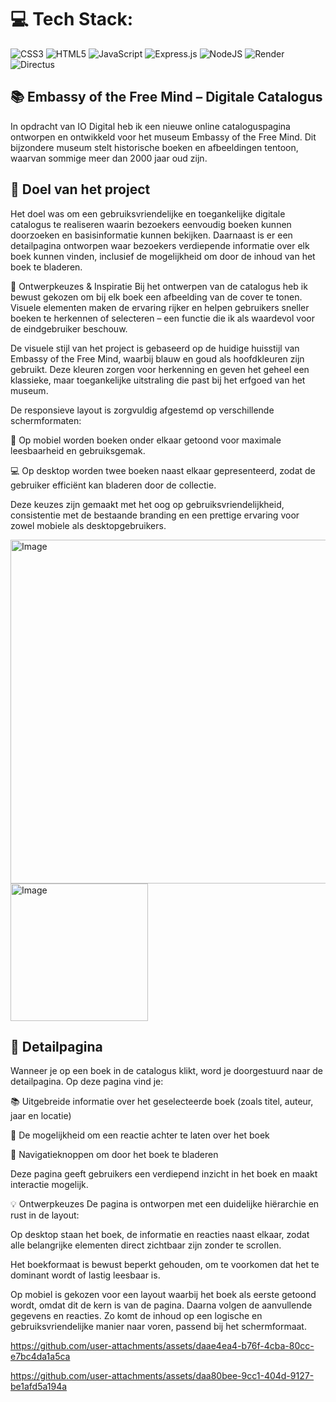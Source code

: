 
# 💻 Tech Stack:
![CSS3](https://img.shields.io/badge/css3-%231572B6.svg?style=for-the-badge&logo=css3&logoColor=white) ![HTML5](https://img.shields.io/badge/html5-%23E34F26.svg?style=for-the-badge&logo=html5&logoColor=white) ![JavaScript](https://img.shields.io/badge/javascript-%23323330.svg?style=for-the-badge&logo=javascript&logoColor=%23F7DF1E) ![Express.js](https://img.shields.io/badge/express.js-%23404d59.svg?style=for-the-badge&logo=express&logoColor=%2361DAFB) ![NodeJS](https://img.shields.io/badge/node.js-6DA55F?style=for-the-badge&logo=node.js&logoColor=white) ![Render](https://img.shields.io/badge/Render-%46E3B7.svg?style=for-the-badge&logo=render&logoColor=white) ![Directus](https://img.shields.io/badge/directus-%2364f.svg?style=for-the-badge&logo=directus&logoColor=white)

## 📚 Embassy of the Free Mind – Digitale Catalogus
In opdracht van IO Digital heb ik een nieuwe online cataloguspagina ontworpen en ontwikkeld voor het museum Embassy of the Free Mind. Dit bijzondere museum stelt historische boeken en afbeeldingen tentoon, waarvan sommige meer dan 2000 jaar oud zijn.

## 🎯 Doel van het project
Het doel was om een gebruiksvriendelijke en toegankelijke digitale catalogus te realiseren waarin bezoekers eenvoudig boeken kunnen doorzoeken en basisinformatie kunnen bekijken. Daarnaast is er een detailpagina ontworpen waar bezoekers verdiepende informatie over elk boek kunnen vinden, inclusief de mogelijkheid om door de inhoud van het boek te bladeren.

🧠 Ontwerpkeuzes & Inspiratie
Bij het ontwerpen van de catalogus heb ik bewust gekozen om bij elk boek een afbeelding van de cover te tonen. Visuele elementen maken de ervaring rijker en helpen gebruikers sneller boeken te herkennen of selecteren – een functie die ik als waardevol voor de eindgebruiker beschouw.

De visuele stijl van het project is gebaseerd op de huidige huisstijl van Embassy of the Free Mind, waarbij blauw en goud als hoofdkleuren zijn gebruikt. Deze kleuren zorgen voor herkenning en geven het geheel een klassieke, maar toegankelijke uitstraling die past bij het erfgoed van het museum.

De responsieve layout is zorgvuldig afgestemd op verschillende schermformaten:

📱 Op mobiel worden boeken onder elkaar getoond voor maximale leesbaarheid en gebruiksgemak.

💻 Op desktop worden twee boeken naast elkaar gepresenteerd, zodat de gebruiker efficiënt kan bladeren door de collectie.

Deze keuzes zijn gemaakt met het oog op gebruiksvriendelijkheid, consistentie met de bestaande branding en een prettige ervaring voor zowel mobiele als desktopgebruikers.

<img width="550" alt="Image" src="https://github.com/user-attachments/assets/a4b1f8a0-ae6b-455f-b250-1e85a2ccaa2a"/>

<img width="220" alt="Image" src="https://github.com/user-attachments/assets/1d277faa-f180-4086-a1c6-ff17ddab2a55"/>

## 📖 Detailpagina
Wanneer je op een boek in de catalogus klikt, word je doorgestuurd naar de detailpagina.
Op deze pagina vind je:

📚 Uitgebreide informatie over het geselecteerde boek (zoals titel, auteur, jaar en locatie)

💬 De mogelijkheid om een reactie achter te laten over het boek

🔄 Navigatieknoppen om door het boek te bladeren

Deze pagina geeft gebruikers een verdiepend inzicht in het boek en maakt interactie mogelijk.

💡 Ontwerpkeuzes
De pagina is ontworpen met een duidelijke hiërarchie en rust in de layout:

Op desktop staan het boek, de informatie en reacties naast elkaar, zodat alle belangrijke elementen direct zichtbaar zijn zonder te scrollen.

Het boekformaat is bewust beperkt gehouden, om te voorkomen dat het te dominant wordt of lastig leesbaar is.

Op mobiel is gekozen voor een layout waarbij het boek als eerste getoond wordt, omdat dit de kern is van de pagina. Daarna volgen de aanvullende gegevens en reacties. Zo komt de inhoud op een logische en gebruiksvriendelijke manier naar voren, passend bij het schermformaat.

https://github.com/user-attachments/assets/daae4ea4-b76f-4cba-80cc-e7bc4da1a5ca

https://github.com/user-attachments/assets/daa80bee-9cc1-404d-9127-be1afd5a194a
